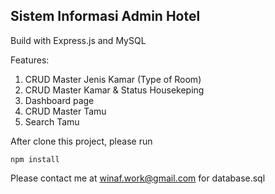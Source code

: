 ## Sistem Informasi Admin Hotel
Build with Express.js and MySQL

Features:
1. CRUD Master Jenis Kamar (Type of Room)
2. CRUD Master Kamar & Status Housekeping
3. Dashboard page
4. CRUD Master Tamu
5. Search Tamu

After clone this project, please run

```npm install```

Please contact me at winaf.work@gmail.com for database.sql
